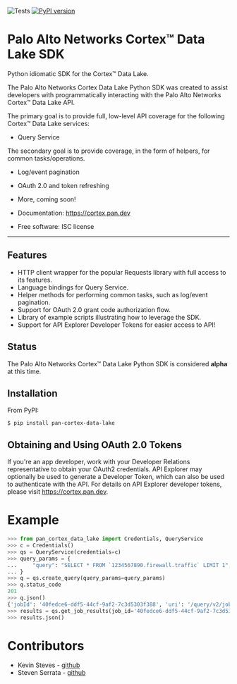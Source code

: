 ![Tests](https://github.com/PaloAltoNetworks/pan-cortex-data-lake-python/workflows/Tests/badge.svg) [![PyPI version](https://badge.fury.io/py/pan-cortex-data-lake.svg)](https://badge.fury.io/py/pan-cortex-data-lake)

# Palo Alto Networks Cortex™ Data Lake SDK

Python idiomatic SDK for the Cortex™ Data Lake.

The Palo Alto Networks Cortex Data Lake Python SDK was created to assist
developers with programmatically interacting with the Palo Alto Networks
Cortex™ Data Lake API.

The primary goal is to provide full, low-level API coverage for the
following Cortex™ Data Lake services:

-   Query Service

The secondary goal is to provide coverage, in the form of helpers, for
common tasks/operations.

-   Log/event pagination
-   OAuth 2.0 and token refreshing
-   More, coming soon!

-   Documentation: <https://cortex.pan.dev>
-   Free software: ISC license

---

## Features

-   HTTP client wrapper for the popular Requests library with full access to its features.
-   Language bindings for Query Service.
-   Helper methods for performing common tasks, such as log/event pagination.
-   Support for OAuth 2.0 grant code authorization flow.
-   Library of example scripts illustrating how to leverage the SDK.
-   Support for API Explorer Developer Tokens for easier access to API!

## Status

The Palo Alto Networks Cortex™ Data Lake Python SDK is considered **alpha** at this time.

## Installation

From PyPI:

    $ pip install pan-cortex-data-lake

## Obtaining and Using OAuth 2.0 Tokens

If you're an app developer, work with your Developer Relations representative to obtain your OAuth2 credentials. API Explorer may optionally be used to generate a Developer Token, which can also be used to authenticate with the API. For details on API Explorer developer tokens, please visit <https://cortex.pan.dev>.

# Example

```python
>>> from pan_cortex_data_lake import Credentials, QueryService
>>> c = Credentials()
>>> qs = QueryService(credentials=c)
>>> query_params = {
...     "query": "SELECT * FROM `1234567890.firewall.traffic` LIMIT 1",
... }
>>> q = qs.create_query(query_params=query_params)
>>> q.status_code
201
>>> q.json()
{'jobId': '40fedce6-ddf5-44cf-9af2-7c3d5303f388', 'uri': '/query/v2/jobs/40fedce6-ddf5-44cf-9af2-7c3d5303f388'}
>>> results = qs.get_job_results(job_id='40fedce6-ddf5-44cf-9af2-7c3d5303f388')
>>> results.json()
```

# Contributors

-   Kevin Steves - [github](https://github.com/kevinsteves)
-   Steven Serrata - [github](https://github.com/sserrata)
